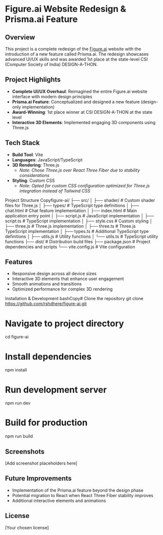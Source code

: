 # Figure.ai Website Redesign & Prisma.ai Feature

## Overview
This project is a complete redesign of the [Figure.ai](https://www.figure.ai/) website with the introduction of a new feature called Prisma.ai. The redesign showcases advanced UI/UX skills and was awarded 1st place at the state-level CSI (Computer Society of India) DESIGN-A-THON.

## Project Highlights
- **Complete UI/UX Overhaul**: Reimagined the entire Figure.ai website interface with modern design principles
- **Prisma.ai Feature**: Conceptualized and designed a new feature (design-only implementation)
- **Award-Winning**: 1st place winner at CSI DESIGN-A-THON at the state level
- **Interactive 3D Elements**: Implemented engaging 3D components using Three.js

## Tech Stack
- **Build Tool**: Vite
- **Languages**: JavaScript/TypeScript
- **3D Rendering**: Three.js
  - *Note: Chose Three.js over React Three Fiber due to stability considerations*
- **Styling**: Custom CSS
  - *Note: Opted for custom CSS configuration optimized for Three.js integration instead of Tailwind CSS*

Project Structure
Copyfigure-ai/
├── src/
│   ├── shader/             # Custom shader files for Three.js
│   ├── types/              # TypeScript type definitions
│   ├── chat.html           # Chat feature implementation
│   ├── index.html          # Main application entry point
│   ├── script.js           # JavaScript implementation
│   ├── script.ts           # TypeScript implementation
│   ├── style.css           # Custom styling
│   ├── three.js            # Three.js implementation
│   ├── three.ts            # Three.js TypeScript implementation
│   ├── types.ts            # Additional TypeScript type definitions
│   ├── utils.js            # Utility functions
│   └── utils.ts            # TypeScript utility functions
├── dist/                   # Distribution build files
├── package.json            # Project dependencies and scripts
└── vite.config.js          # Vite configuration

## Features
- Responsive design across all device sizes
- Interactive 3D elements that enhance user engagement
- Smooth animations and transitions
- Optimized performance for complex 3D rendering

Installation & Development
bashCopy# Clone the repository
git clone https://github.com/rshdhere/figure-ai.git

# Navigate to project directory
cd figure-ai

# Install dependencies
npm install

# Run development server
npm run dev

# Build for production
npm run build

## Screenshots
[Add screenshot placeholders here]

## Future Improvements
- Implementation of the Prisma.ai feature beyond the design phase
- Potential migration to React when React Three Fiber stability improves
- Additional interactive elements and animations

## License
[Your chosen license]
